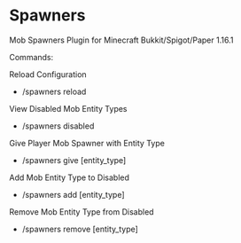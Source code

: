 # Spawners
Mob Spawners Plugin for Minecraft Bukkit/Spigot/Paper 1.16.1


Commands:

Reload Configuration
- /spawners reload

View Disabled Mob Entity Types
- /spawners disabled

Give Player Mob Spawner with Entity Type
- /spawners give [entity_type]

Add Mob Entity Type to Disabled
- /spawners add [entity_type]

Remove Mob Entity Type from Disabled
- /spawners remove [entity_type]
